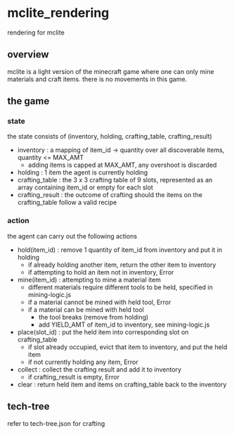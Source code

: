 # mclite_rendering
rendering for mclite

## overview
mclite is a light version of the minecraft game where one can only mine materials and craft items.
there is no movements in this game.

## the game

### state
the state consists of (inventory, holding, crafting\_table, crafting\_result)
- inventory : a mapping of item\_id -> quantity over all discoverable items, quantity <= MAX_AMT
    - adding items is capped at MAX_AMT, any overshoot is discarded
- holding : 1 item the agent is currently holding
- crafting\_table : the 3 x 3 crafting table of 9 slots, represented as an array containing item\_id or empty for each slot
- crafting\_result : the outcome of crafting should the items on the crafting\_table follow a valid recipe

### action
the agent can carry out the following actions
- hold(item\_id) : remove 1 quantity of item\_id from inventory and put it in holding
    - if already holding another item, return the other item to inventory
    - if attempting to hold an item not in inventory, Error
- mine(item\_id) : attempting to mine a material item
    - different materials require different tools to be held, specified in mining-logic.js
    - if a material cannot be mined with held tool, Error
    - if a material can be mined with held tool
        - the tool breaks (remove from holding)
        - add YIELD\_AMT of item\_id to inventory, see mining-logic.js
- place(slot\_id) : put the held item into corresponding slot on crafting\_table
    - if slot already occupied, evict that item to inventory, and put the held item
    - if not currently holding any item, Error
- collect : collect the crafting result and add it to inventory
    - if crafting\_result is empty, Error
- clear : return held item and items on crafting\_table back to the inventory

## tech-tree
refer to tech-tree.json for crafting